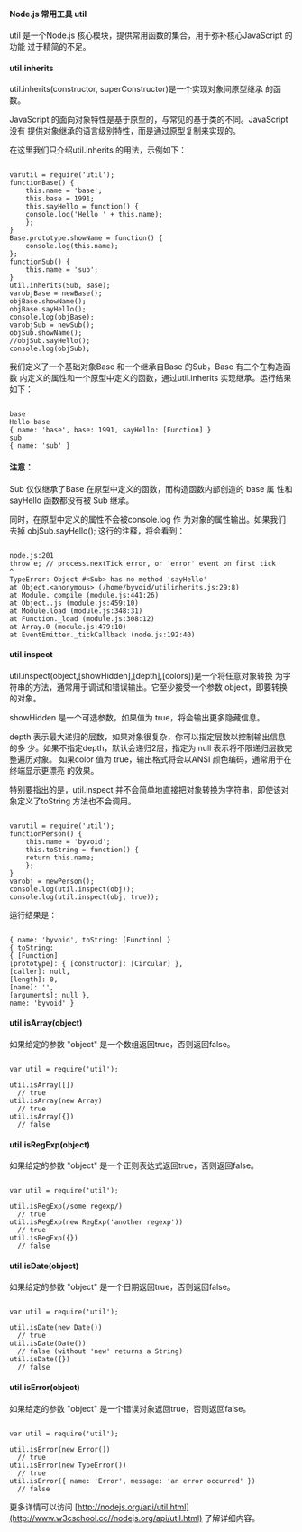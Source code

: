  
#### Node.js 常用工具 util

  util 是一个Node.js 核心模块，提供常用函数的集合，用于弥补核心JavaScript 的功能 过于精简的不足。 

 

#### util.inherits

  util.inherits(constructor, superConstructor)是一个实现对象间原型继承 的函数。 

 JavaScript 的面向对象特性是基于原型的，与常见的基于类的不同。JavaScript 没有 提供对象继承的语言级别特性，而是通过原型复制来实现的。

  在这里我们只介绍util.inherits 的用法，示例如下： 

 
```

varutil = require('util'); 
functionBase() { 
	this.name = 'base'; 
	this.base = 1991; 
	this.sayHello = function() { 
	console.log('Hello ' + this.name); 
	}; 
} 
Base.prototype.showName = function() { 
	console.log(this.name);
}; 
functionSub() { 
	this.name = 'sub'; 
} 
util.inherits(Sub, Base); 
varobjBase = newBase(); 
objBase.showName(); 
objBase.sayHello(); 
console.log(objBase); 
varobjSub = newSub(); 
objSub.showName(); 
//objSub.sayHello(); 
console.log(objSub); 

```
  我们定义了一个基础对象Base 和一个继承自Base 的Sub，Base 有三个在构造函数 内定义的属性和一个原型中定义的函数，通过util.inherits 实现继承。运行结果如下：

 
```

base 
Hello base 
{ name: 'base', base: 1991, sayHello: [Function] } 
sub 
{ name: 'sub' }

```
 

####  注意：

Sub 仅仅继承了Base 在原型中定义的函数，而构造函数内部创造的 base 属 性和 sayHello 函数都没有被 Sub 继承。


同时，在原型中定义的属性不会被console.log 作 为对象的属性输出。如果我们去掉 objSub.sayHello(); 这行的注释，将会看到：

 
```

node.js:201 
throw e; // process.nextTick error, or 'error' event on first tick 
^ 
TypeError: Object #<Sub> has no method 'sayHello' 
at Object.<anonymous> (/home/byvoid/utilinherits.js:29:8) 
at Module._compile (module.js:441:26) 
at Object..js (module.js:459:10) 
at Module.load (module.js:348:31) 
at Function._load (module.js:308:12) 
at Array.0 (module.js:479:10) 
at EventEmitter._tickCallback (node.js:192:40) 

```
 

#### util.inspect

  util.inspect(object,[showHidden],[depth],[colors])是一个将任意对象转换 为字符串的方法，通常用于调试和错误输出。它至少接受一个参数 object，即要转换的对象。 

  showHidden 是一个可选参数，如果值为 true，将会输出更多隐藏信息。


 depth 表示最大递归的层数，如果对象很复杂，你可以指定层数以控制输出信息的多 少。如果不指定depth，默认会递归2层，指定为 null 表示将不限递归层数完整遍历对象。 如果color 值为 true，输出格式将会以ANSI 颜色编码，通常用于在终端显示更漂亮 的效果。


 特别要指出的是，util.inspect 并不会简单地直接把对象转换为字符串，即使该对 象定义了toString 方法也不会调用。

 
```

varutil = require('util'); 
functionPerson() { 
	this.name = 'byvoid'; 
	this.toString = function() { 
	return this.name; 
	}; 
} 
varobj = newPerson(); 
console.log(util.inspect(obj)); 
console.log(util.inspect(obj, true)); 

```
  运行结果是： 

 
```

{ name: 'byvoid', toString: [Function] } 
{ toString: 
{ [Function] 
[prototype]: { [constructor]: [Circular] }, 
[caller]: null, 
[length]: 0, 
[name]: '', 
[arguments]: null }, 
name: 'byvoid' } 

```
 

#### util.isArray(object)

  如果给定的参数 "object" 是一个数组返回true，否则返回false。

 
```

var util = require('util');

util.isArray([])
  // true
util.isArray(new Array)
  // true
util.isArray({})
  // false

```
 

#### util.isRegExp(object)

  如果给定的参数 "object" 是一个正则表达式返回true，否则返回false。

 
```

var util = require('util');

util.isRegExp(/some regexp/)
  // true
util.isRegExp(new RegExp('another regexp'))
  // true
util.isRegExp({})
  // false

```
 

#### util.isDate(object)

  如果给定的参数 "object" 是一个日期返回true，否则返回false。

 
```

var util = require('util');

util.isDate(new Date())
  // true
util.isDate(Date())
  // false (without 'new' returns a String)
util.isDate({})
  // false

```
 

#### util.isError(object)

  如果给定的参数 "object" 是一个错误对象返回true，否则返回false。

 
```

var util = require('util');

util.isError(new Error())
  // true
util.isError(new TypeError())
  // true
util.isError({ name: 'Error', message: 'an error occurred' })
  // false

```
  更多详情可以访问 [http://nodejs.org/api/util.html](http://www.w3cschool.cc//nodejs.org/api/util.html) 了解详细内容。 

 


